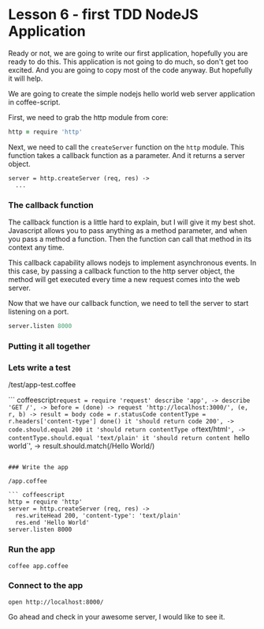 # Lesson 6 - first TDD NodeJS Application

Ready or not, we are going to write our first application, hopefully you are ready to do this.  This application is not going to do much, so don't get too excited.  And you are going to copy most of the code anyway.  But hopefully it will help.

We are going to create the simple nodejs hello world web server application in coffee-script.

First, we need to grab the http module from core:

``` coffeescript
http = require 'http'
```

Next, we need to call the `createServer` function on the `http`
module.  This function takes a callback function as a parameter.  And it returns a server object.

``` coffee-script
server = http.createServer (req, res) ->
  ...
```

### The callback function

The callback function is a little hard to explain, but I will give it my best shot.  Javascript allows you to pass anything as a method parameter, and when you pass a method a function.  Then the function can call that method in its context any time.

This callback capability allows nodejs to implement asynchronous events.  In this case, by passing a callback function to the http server object, the method will get executed every time a new request comes into the web server.

Now that we have our callback function, we need to tell the server to start listening on a port.

``` coffeescript
server.listen 8000
```
### Putting it all together

### Lets write a test

/test/app-test.coffee

``` coffeescript`
request = require 'request'
describe 'app', ->
  describe 'GET /', ->
  before = (done) ->
    request 'http://localhost:3000/', (e, r, b) ->
      result = body
      code = r.statusCode
      contentType = r.headers['content-type']
      done()
  it 'should return code 200', ->
    code.should.equal 200
  it 'should return contentType of `text/html`', ->
    contentType.should.equal 'text/plain'
  it 'should return content `hello world`', ->
    result.should.match(/Hello World/)

```

### Write the app

/app.coffee

``` coffeescript
http = require 'http'
server = http.createServer (req, res) ->
  res.writeHead 200, 'content-type': 'text/plain'
  res.end 'Hello World'
server.listen 8000
```

### Run the app

```
coffee app.coffee
```
### Connect to the app

```
open http://localhost:8000/
```

Go ahead and check in your awesome server, I would like to see it.

